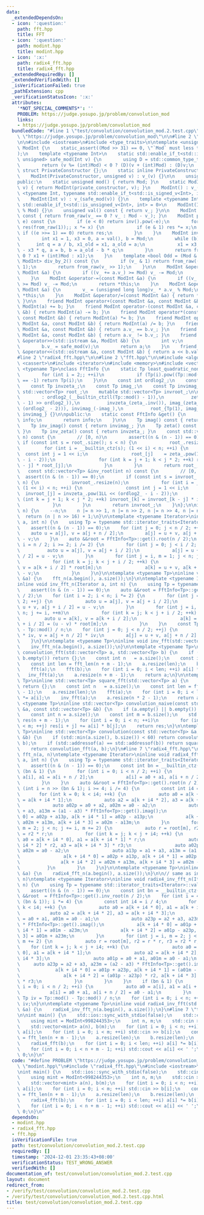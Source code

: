 ```yaml
---
data:
  _extendedDependsOn:
  - icon: ':question:'
    path: fft.hpp
    title: FFT
  - icon: ':question:'
    path: modint.hpp
    title: modint.hpp
  - icon: ':x:'
    path: radix4_fft.hpp
    title: radix4_fft.hpp
  _extendedRequiredBy: []
  _extendedVerifiedWith: []
  _isVerificationFailed: true
  _pathExtension: cpp
  _verificationStatusIcon: ':x:'
  attributes:
    '*NOT_SPECIAL_COMMENTS*': ''
    PROBLEM: https://judge.yosupo.jp/problem/convolution_mod
    links:
    - https://judge.yosupo.jp/problem/convolution_mod
  bundledCode: "#line 1 \"test/convolution/convolution_mod.2.test.cpp\"\n#define PROBLEM\
    \ \"https://judge.yosupo.jp/problem/convolution_mod\"\n\n#line 2 \"modint.hpp\"\
    \n\n#include <iostream>\n#include <type_traits>\n\ntemplate <unsigned Mod>\nclass\
    \ ModInt {\n    static_assert((Mod >> 31) == 0, \"`Mod` must less than 2^(31)\"\
    );\n    template <typename Int>\n    static std::enable_if_t<std::is_integral_v<Int>,\
    \ unsigned> safe_mod(Int v) {\n        using D = std::common_type_t<Int, unsigned>;\n\
    \        return (v %= (int)Mod) < 0 ? (D)(v + (int)Mod) : (D)v;\n    }\n\n   \
    \ struct PrivateConstructor {};\n    static inline PrivateConstructor private_constructor{};\n\
    \    ModInt(PrivateConstructor, unsigned v) : v_(v) {}\n\n    unsigned v_;\n\n\
    public:\n    static unsigned mod() { return Mod; }\n    static ModInt from_raw(unsigned\
    \ v) { return ModInt(private_constructor, v); }\n    ModInt() : v_() {}\n    template\
    \ <typename Int, typename std::enable_if_t<std::is_signed_v<Int>, int> = 0>\n\
    \    ModInt(Int v) : v_(safe_mod(v)) {}\n    template <typename Int, typename\
    \ std::enable_if_t<std::is_unsigned_v<Int>, int> = 0>\n    ModInt(Int v) : v_(v\
    \ % Mod) {}\n    unsigned val() const { return v_; }\n\n    ModInt operator-()\
    \ const { return from_raw(v_ == 0 ? v_ : Mod - v_); }\n    ModInt pow(long long\
    \ e) const {\n        if (e < 0) return inv().pow(-e);\n        for (ModInt x(*this),\
    \ res(from_raw(1));; x *= x) {\n            if (e & 1) res *= x;\n           \
    \ if ((e >>= 1) == 0) return res;\n        }\n    }\n    ModInt inv() const {\n\
    \        int x1 = 1, x3 = 0, a = val(), b = Mod;\n        while (b) {\n      \
    \      int q = a / b, x1_old = x1, a_old = a;\n            x1 = x3, x3 = x1_old\
    \ - x3 * q, a = b, b = a_old - b * q;\n        }\n        return from_raw(x1 <\
    \ 0 ? x1 + (int)Mod : x1);\n    }\n    template <bool Odd = (Mod & 1)>\n    std::enable_if_t<Odd,\
    \ ModInt> div_by_2() const {\n        if (v_ & 1) return from_raw((v_ + Mod) >>\
    \ 1);\n        return from_raw(v_ >> 1);\n    }\n\n    ModInt &operator+=(const\
    \ ModInt &a) {\n        if ((v_ += a.v_) >= Mod) v_ -= Mod;\n        return *this;\n\
    \    }\n    ModInt &operator-=(const ModInt &a) {\n        if ((v_ += Mod - a.v_)\
    \ >= Mod) v_ -= Mod;\n        return *this;\n    }\n    ModInt &operator*=(const\
    \ ModInt &a) {\n        v_ = (unsigned long long)v_ * a.v_ % Mod;\n        return\
    \ *this;\n    }\n    ModInt &operator/=(const ModInt &a) { return *this *= a.inv();\
    \ }\n\n    friend ModInt operator+(const ModInt &a, const ModInt &b) { return\
    \ ModInt(a) += b; }\n    friend ModInt operator-(const ModInt &a, const ModInt\
    \ &b) { return ModInt(a) -= b; }\n    friend ModInt operator*(const ModInt &a,\
    \ const ModInt &b) { return ModInt(a) *= b; }\n    friend ModInt operator/(const\
    \ ModInt &a, const ModInt &b) { return ModInt(a) /= b; }\n    friend bool operator==(const\
    \ ModInt &a, const ModInt &b) { return a.v_ == b.v_; }\n    friend bool operator!=(const\
    \ ModInt &a, const ModInt &b) { return a.v_ != b.v_; }\n    friend std::istream\
    \ &operator>>(std::istream &a, ModInt &b) {\n        int v;\n        a >> v;\n\
    \        b.v_ = safe_mod(v);\n        return a;\n    }\n    friend std::ostream\
    \ &operator<<(std::ostream &a, const ModInt &b) { return a << b.val(); }\n};\n\
    #line 2 \"radix4_fft.hpp\"\n\n#line 2 \"fft.hpp\"\n\n#include <algorithm>\n#include\
    \ <cassert>\n#include <iterator>\n#include <memory>\n#include <vector>\n\ntemplate\
    \ <typename Tp>\nclass FftInfo {\n    static Tp least_quadratic_nonresidue() {\n\
    \        for (int i = 2;; ++i)\n            if (Tp(i).pow((Tp::mod() - 1) / 2)\
    \ == -1) return Tp(i);\n    }\n\n    const int ordlog2_;\n    const Tp zeta_;\n\
    \    const Tp invzeta_;\n    const Tp imag_;\n    const Tp invimag_;\n\n    mutable\
    \ std::vector<Tp> root_;\n    mutable std::vector<Tp> invroot_;\n\n    FftInfo()\n\
    \        : ordlog2_(__builtin_ctzll(Tp::mod() - 1)),\n          zeta_(least_quadratic_nonresidue().pow((Tp::mod()\
    \ - 1) >> ordlog2_)),\n          invzeta_(zeta_.inv()), imag_(zeta_.pow(1LL <<\
    \ (ordlog2_ - 2))), invimag_(-imag_),\n          root_{Tp(1), imag_}, invroot_{Tp(1),\
    \ invimag_} {}\n\npublic:\n    static const FftInfo &get() {\n        static FftInfo\
    \ info;\n        return info;\n    }\n\n    Tp imag() const { return imag_; }\n\
    \    Tp inv_imag() const { return invimag_; }\n    Tp zeta() const { return zeta_;\
    \ }\n    Tp inv_zeta() const { return invzeta_; }\n    const std::vector<Tp> &root(int\
    \ n) const {\n        // [0, n)\n        assert((n & (n - 1)) == 0);\n       \
    \ if (const int s = root_.size(); s < n) {\n            root_.resize(n);\n   \
    \         for (int i = __builtin_ctz(s); (1 << i) < n; ++i) {\n              \
    \  const int j = 1 << i;\n                root_[j]    = zeta_.pow(1LL << (ordlog2_\
    \ - i - 2));\n                for (int k = j + 1; k < j * 2; ++k) root_[k] = root_[k\
    \ - j] * root_[j];\n            }\n        }\n        return root_;\n    }\n \
    \   const std::vector<Tp> &inv_root(int n) const {\n        // [0, n)\n      \
    \  assert((n & (n - 1)) == 0);\n        if (const int s = invroot_.size(); s <\
    \ n) {\n            invroot_.resize(n);\n            for (int i = __builtin_ctz(s);\
    \ (1 << i) < n; ++i) {\n                const int j = 1 << i;\n              \
    \  invroot_[j] = invzeta_.pow(1LL << (ordlog2_ - i - 2));\n                for\
    \ (int k = j + 1; k < j * 2; ++k) invroot_[k] = invroot_[k - j] * invroot_[j];\n\
    \            }\n        }\n        return invroot_;\n    }\n};\n\ninline int fft_len(int\
    \ n) {\n    --n;\n    n |= n >> 1, n |= n >> 2, n |= n >> 4, n |= n >> 8;\n  \
    \  return (n | n >> 16) + 1;\n}\n\ntemplate <typename Iterator>\ninline void fft_n(Iterator\
    \ a, int n) {\n    using Tp = typename std::iterator_traits<Iterator>::value_type;\n\
    \    assert((n & (n - 1)) == 0);\n    for (int j = 0; j < n / 2; ++j) {\n    \
    \    auto u = a[j], v = a[j + n / 2];\n        a[j] = u + v, a[j + n / 2] = u\
    \ - v;\n    }\n    auto &&root = FftInfo<Tp>::get().root(n / 2);\n    for (int\
    \ i = n / 2; i >= 2; i /= 2) {\n        for (int j = 0; j < i / 2; ++j) {\n  \
    \          auto u = a[j], v = a[j + i / 2];\n            a[j] = u + v, a[j + i\
    \ / 2] = u - v;\n        }\n        for (int j = i, m = 1; j < n; j += i, ++m)\n\
    \            for (int k = j; k < j + i / 2; ++k) {\n                auto u = a[k],\
    \ v = a[k + i / 2] * root[m];\n                a[k] = u + v, a[k + i / 2] = u\
    \ - v;\n            }\n    }\n}\n\ntemplate <typename Tp>\ninline void fft(std::vector<Tp>\
    \ &a) {\n    fft_n(a.begin(), a.size());\n}\n\ntemplate <typename Iterator>\n\
    inline void inv_fft_n(Iterator a, int n) {\n    using Tp = typename std::iterator_traits<Iterator>::value_type;\n\
    \    assert((n & (n - 1)) == 0);\n    auto &&root = FftInfo<Tp>::get().inv_root(n\
    \ / 2);\n    for (int i = 2; i < n; i *= 2) {\n        for (int j = 0; j < i /\
    \ 2; ++j) {\n            auto u = a[j], v = a[j + i / 2];\n            a[j] =\
    \ u + v, a[j + i / 2] = u - v;\n        }\n        for (int j = i, m = 1; j <\
    \ n; j += i, ++m)\n            for (int k = j; k < j + i / 2; ++k) {\n       \
    \         auto u = a[k], v = a[k + i / 2];\n                a[k] = u + v, a[k\
    \ + i / 2] = (u - v) * root[m];\n            }\n    }\n    const Tp iv = Tp::mod()\
    \ - Tp::mod() / n;\n    for (int j = 0; j < n / 2; ++j) {\n        auto u = a[j]\
    \ * iv, v = a[j + n / 2] * iv;\n        a[j] = u + v, a[j + n / 2] = u - v;\n\
    \    }\n}\n\ntemplate <typename Tp>\ninline void inv_fft(std::vector<Tp> &a) {\n\
    \    inv_fft_n(a.begin(), a.size());\n}\n\ntemplate <typename Tp>\ninline std::vector<Tp>\
    \ convolution_fft(std::vector<Tp> a, std::vector<Tp> b) {\n    if (a.empty() ||\
    \ b.empty()) return {};\n    const int n   = a.size();\n    const int m   = b.size();\n\
    \    const int len = fft_len(n + m - 1);\n    a.resize(len);\n    b.resize(len);\n\
    \    fft(a);\n    fft(b);\n    for (int i = 0; i < len; ++i) a[i] *= b[i];\n \
    \   inv_fft(a);\n    a.resize(n + m - 1);\n    return a;\n}\n\ntemplate <typename\
    \ Tp>\ninline std::vector<Tp> square_fft(std::vector<Tp> a) {\n    if (a.empty())\
    \ return {};\n    const int n   = a.size();\n    const int len = fft_len(n * 2\
    \ - 1);\n    a.resize(len);\n    fft(a);\n    for (int i = 0; i < len; ++i) a[i]\
    \ *= a[i];\n    inv_fft(a);\n    a.resize(n * 2 - 1);\n    return a;\n}\n\ntemplate\
    \ <typename Tp>\ninline std::vector<Tp> convolution_naive(const std::vector<Tp>\
    \ &a, const std::vector<Tp> &b) {\n    if (a.empty() || b.empty()) return {};\n\
    \    const int n = a.size();\n    const int m = b.size();\n    std::vector<Tp>\
    \ res(n + m - 1);\n    for (int i = 0; i < n; ++i)\n        for (int j = 0; j\
    \ < m; ++j) res[i + j] += a[i] * b[j];\n    return res;\n}\n\ntemplate <typename\
    \ Tp>\ninline std::vector<Tp> convolution(const std::vector<Tp> &a, const std::vector<Tp>\
    \ &b) {\n    if (std::min(a.size(), b.size()) < 60) return convolution_naive(a,\
    \ b);\n    if (std::addressof(a) == std::addressof(b)) return square_fft(a);\n\
    \    return convolution_fft(a, b);\n}\n#line 7 \"radix4_fft.hpp\"\n\n// same as\
    \ fft_n(a, n)\ntemplate <typename Iterator>\ninline void radix4_fft_n(Iterator\
    \ a, int n) {\n    using Tp = typename std::iterator_traits<Iterator>::value_type;\n\
    \    assert((n & (n - 1)) == 0);\n    const int bn = __builtin_ctz(n);\n    if\
    \ (bn & 1) {\n        for (int i = 0; i < n / 2; ++i) {\n            auto a0 =\
    \ a[i], a1 = a[i + n / 2];\n            a[i] = a0 + a1, a[i + n / 2] = a0 - a1;\n\
    \        }\n    }\n    auto &&root = FftInfo<Tp>::get().root(n / 2);\n    for\
    \ (int i = n >> (bn & 1); i >= 4; i /= 4) {\n        const int i4 = i / 4;\n \
    \       for (int k = 0; k < i4; ++k) {\n            auto a0 = a[k + i4 * 0], a1\
    \ = a[k + i4 * 1];\n            auto a2 = a[k + i4 * 2], a3 = a[k + i4 * 3];\n\
    \            auto a02p = a0 + a2, a02m = a0 - a2;\n            auto a13p = a1\
    \ + a3, a13m = (a1 - a3) * FftInfo<Tp>::get().imag();\n            a[k + i4 *\
    \ 0] = a02p + a13p, a[k + i4 * 1] = a02p - a13p;\n            a[k + i4 * 2] =\
    \ a02m + a13m, a[k + i4 * 3] = a02m - a13m;\n        }\n        for (int j = i,\
    \ m = 2; j < n; j += i, m += 2) {\n            auto r = root[m], r2 = r * r, r3\
    \ = r2 * r;\n            for (int k = j; k < j + i4; ++k) {\n                auto\
    \ a0 = a[k + i4 * 0], a1 = a[k + i4 * 1] * r;\n                auto a2 = a[k +\
    \ i4 * 2] * r2, a3 = a[k + i4 * 3] * r3;\n                auto a02p = a0 + a2,\
    \ a02m = a0 - a2;\n                auto a13p = a1 + a3, a13m = (a1 - a3) * FftInfo<Tp>::get().imag();\n\
    \                a[k + i4 * 0] = a02p + a13p, a[k + i4 * 1] = a02p - a13p;\n \
    \               a[k + i4 * 2] = a02m + a13m, a[k + i4 * 3] = a02m - a13m;\n  \
    \          }\n        }\n    }\n}\n\ntemplate <typename Tp>\ninline void radix4_fft(std::vector<Tp>\
    \ &a) {\n    radix4_fft_n(a.begin(), a.size());\n}\n\n// same as inv_fft_n(a,\
    \ n)\ntemplate <typename Iterator>\ninline void radix4_inv_fft_n(Iterator a, int\
    \ n) {\n    using Tp = typename std::iterator_traits<Iterator>::value_type;\n\
    \    assert((n & (n - 1)) == 0);\n    const int bn = __builtin_ctz(n);\n    auto\
    \ &&root  = FftInfo<Tp>::get().inv_root(n / 2);\n    for (int i = 4; i <= (n >>\
    \ (bn & 1)); i *= 4) {\n        const int i4 = i / 4;\n        for (int k = 0;\
    \ k < i4; ++k) {\n            auto a0 = a[k + i4 * 0], a1 = a[k + i4 * 1];\n \
    \           auto a2 = a[k + i4 * 2], a3 = a[k + i4 * 3];\n            auto a01p\
    \ = a0 + a1, a01m = a0 - a1;\n            auto a23p = a2 + a3, a23m = (a2 - a3)\
    \ * FftInfo<Tp>::get().imag();\n            a[k + i4 * 0] = a01p + a23p, a[k +\
    \ i4 * 1] = a01m - a23m;\n            a[k + i4 * 2] = a01p - a23p, a[k + i4 *\
    \ 3] = a01m + a23m;\n        }\n        for (int j = i, m = 2; j < n; j += i,\
    \ m += 2) {\n            auto r = root[m], r2 = r * r, r3 = r2 * r;\n        \
    \    for (int k = j; k < j + i4; ++k) {\n                auto a0 = a[k + i4 *\
    \ 0], a1 = a[k + i4 * 1];\n                auto a2 = a[k + i4 * 2], a3 = a[k +\
    \ i4 * 3];\n                auto a01p = a0 + a1, a01m = a0 - a1;\n           \
    \     auto a23p = a2 + a3, a23m = (a2 - a3) * FftInfo<Tp>::get().imag();\n   \
    \             a[k + i4 * 0] = a01p + a23p, a[k + i4 * 1] = (a01m - a23m) * r;\n\
    \                a[k + i4 * 2] = (a01p - a23p) * r2, a[k + i4 * 3] = (a01m + a23m)\
    \ * r3;\n            }\n        }\n    }\n    if (bn & 1) {\n        for (int\
    \ i = 0; i < n / 2; ++i) {\n            auto a0 = a[i], a1 = a[i + n / 2];\n \
    \           a[i] = a0 + a1, a[i + n / 2] = a0 - a1;\n        }\n    }\n    const\
    \ Tp iv = Tp::mod() - Tp::mod() / n;\n    for (int i = 0; i < n; ++i) a[i] *=\
    \ iv;\n}\n\ntemplate <typename Tp>\ninline void radix4_inv_fft(std::vector<Tp>\
    \ &a) {\n    radix4_inv_fft_n(a.begin(), a.size());\n}\n#line 7 \"test/convolution/convolution_mod.2.test.cpp\"\
    \n\nint main() {\n    std::ios::sync_with_stdio(false);\n    std::cin.tie(nullptr);\n\
    \    using mint = ModInt<998244353>;\n    int n, m;\n    std::cin >> n >> m;\n\
    \    std::vector<mint> a(n), b(m);\n    for (int i = 0; i < n; ++i) std::cin >>\
    \ a[i];\n    for (int i = 0; i < m; ++i) std::cin >> b[i];\n    const int len\
    \ = fft_len(n + m - 1);\n    a.resize(len);\n    b.resize(len);\n    radix4_fft(a);\n\
    \    radix4_fft(b);\n    for (int i = 0; i < len; ++i) a[i] *= b[i];\n    radix4_inv_fft(a);\n\
    \    for (int i = 0; i < n + m - 1; ++i) std::cout << a[i] << ' ';\n    return\
    \ 0;\n}\n"
  code: "#define PROBLEM \"https://judge.yosupo.jp/problem/convolution_mod\"\n\n#include\
    \ \"modint.hpp\"\n#include \"radix4_fft.hpp\"\n#include <iostream>\n#include <vector>\n\
    \nint main() {\n    std::ios::sync_with_stdio(false);\n    std::cin.tie(nullptr);\n\
    \    using mint = ModInt<998244353>;\n    int n, m;\n    std::cin >> n >> m;\n\
    \    std::vector<mint> a(n), b(m);\n    for (int i = 0; i < n; ++i) std::cin >>\
    \ a[i];\n    for (int i = 0; i < m; ++i) std::cin >> b[i];\n    const int len\
    \ = fft_len(n + m - 1);\n    a.resize(len);\n    b.resize(len);\n    radix4_fft(a);\n\
    \    radix4_fft(b);\n    for (int i = 0; i < len; ++i) a[i] *= b[i];\n    radix4_inv_fft(a);\n\
    \    for (int i = 0; i < n + m - 1; ++i) std::cout << a[i] << ' ';\n    return\
    \ 0;\n}\n"
  dependsOn:
  - modint.hpp
  - radix4_fft.hpp
  - fft.hpp
  isVerificationFile: true
  path: test/convolution/convolution_mod.2.test.cpp
  requiredBy: []
  timestamp: '2024-12-01 23:35:43+08:00'
  verificationStatus: TEST_WRONG_ANSWER
  verifiedWith: []
documentation_of: test/convolution/convolution_mod.2.test.cpp
layout: document
redirect_from:
- /verify/test/convolution/convolution_mod.2.test.cpp
- /verify/test/convolution/convolution_mod.2.test.cpp.html
title: test/convolution/convolution_mod.2.test.cpp
---
```

